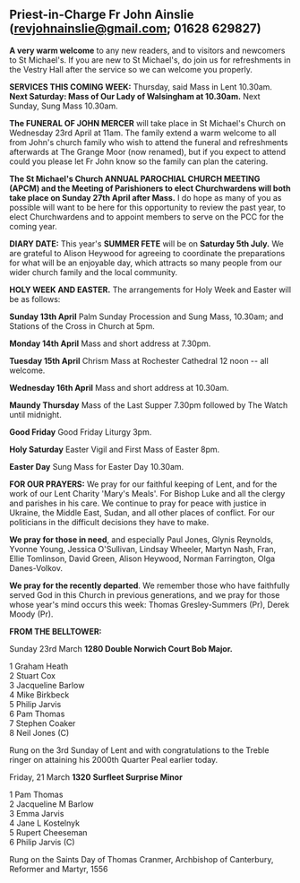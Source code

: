 
## Priest-in-Charge Fr John Ainslie ([revjohnainslie@gmail.com](mailto:revjohnainslie@gmail.com); 01628 629827)

**A very warm welcome** to any new readers, and to visitors and
newcomers to St Michael\'s. If you are new to St Michael\'s, do join us
for refreshments in the Vestry Hall after the service so we can welcome
you properly.

**SERVICES THIS COMING WEEK:** Thursday, said Mass in Lent 10.30am.
**Next Saturday: Mass of Our Lady of Walsingham at 10.30am.** Next
Sunday, Sung Mass 10.30am.

**The FUNERAL OF JOHN MERCER** will take place in St Michael's Church on
Wednesday 23rd April at 11am. The family extend a warm welcome to all
from John's church family who wish to attend the funeral and
refreshments afterwards at The Grange Moor (now renamed), but if you
expect to attend could you please let Fr John know so the family can
plan the catering.

**The St Michael's Church ANNUAL PAROCHIAL CHURCH MEETING (APCM) and the
Meeting of Parishioners to elect Churchwardens will both take place on
Sunday 27th April after Mass.** I do hope as many of you as possible
will want to be here for this opportunity to review the past year, to
elect Churchwardens and to appoint members to serve on the PCC for the
coming year.

**DIARY DATE:** This year's **SUMMER FETE** will be on **Saturday 5th
July.** We are grateful to Alison Heywood for agreeing to coordinate the
preparations for what will be an enjoyable day, which attracts so many
people from our wider church family and the local community.

**HOLY WEEK AND EASTER.** The arrangements for Holy Week and Easter will
be as follows:

**Sunday 13th April** Palm Sunday Procession and Sung Mass, 10.30am; and Stations of the Cross in Church at 5pm.

**Monday 14th April** Mass and short address at 7.30pm.

**Tuesday 15th April** Chrism Mass at Rochester Cathedral 12 noon -- all welcome.

**Wednesday 16th April** Mass and short address at 10.30am.

**Maundy Thursday** Mass of the Last Supper 7.30pm followed by The Watch until midnight.

**Good Friday** Good Friday Liturgy 3pm.

**Holy Saturday** Easter Vigil and First Mass of Easter 8pm.

**Easter Day** Sung Mass for Easter Day 10.30am.

**FOR OUR PRAYERS:** We pray for our faithful keeping of Lent, and for
the work of our Lent Charity 'Mary's Meals'. For Bishop Luke and all the
clergy and parishes in his care. We continue to pray for peace with
justice in Ukraine, the Middle East, Sudan, and all other places of
conflict. For our politicians in the difficult decisions they have to
make.

**We pray for those in need**, and especially Paul Jones, Glynis
Reynolds, Yvonne Young, Jessica O'Sullivan, Lindsay Wheeler, Martyn
Nash, Fran, Ellie Tomlinson, David Green, Alison Heywood, Norman
Farrington, Olga Danes-Volkov.

**We pray for the recently departed**. We remember those who have
faithfully served God in this Church in previous generations, and we
pray for those whose year's mind occurs this week: Thomas
Gresley-Summers (Pr), Derek Moody (Pr).

**FROM THE BELLTOWER:**

Sunday 23rd March **1280 Double Norwich Court Bob Major.**

1 Graham Heath\
2 Stuart Cox\
3 Jacqueline Barlow\
4 Mike Birkbeck\
5 Philip Jarvis\
6 Pam Thomas\
7 Stephen Coaker\
8 Neil Jones (C)

Rung on the 3rd Sunday of Lent and with congratulations to the Treble
ringer on attaining his 2000th Quarter Peal earlier today.

Friday, 21 March **1320** **Surfleet Surprise Minor**

1 Pam Thomas\
2 Jacqueline M Barlow\
3 Emma Jarvis\
4 Jane L Kostelnyk\
5 Rupert Cheeseman\
6 Philip Jarvis (C)

Rung on the Saints Day of Thomas Cranmer, Archbishop of Canterbury,
Reformer and Martyr, 1556
